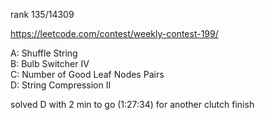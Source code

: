 rank 135/14309

https://leetcode.com/contest/weekly-contest-199/

A: Shuffle String  
B: Bulb Switcher IV  
C: Number of Good Leaf Nodes Pairs  
D: String Compression II

solved D with 2 min to go (1:27:34) for another clutch finish
